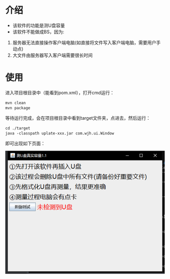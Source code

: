 # 介绍
* 该软件的功能是测U盘容量
* 该软件不能做成BS，因为:
 1. 服务器无法直接操作客户端电脑(如直接将文件写入客户端电脑，需要用户手动点)
 2. 大文件由服务器写入客户端需要很长时间

# 使用
进入项目根目录中（能看到pom.xml），打开cmd运行：

```shell
mvn clean
mvn package
```

等待运行完成，会在项目根目录中看到target文件夹，点进去，然后运行：

```shell
cd ./target
java -classpath uplate-xxx.jar com.wjh.ui.Window
```

即可出现如下页面：

![image-20210918002138500](README.assets\image-20210918002138500.png)